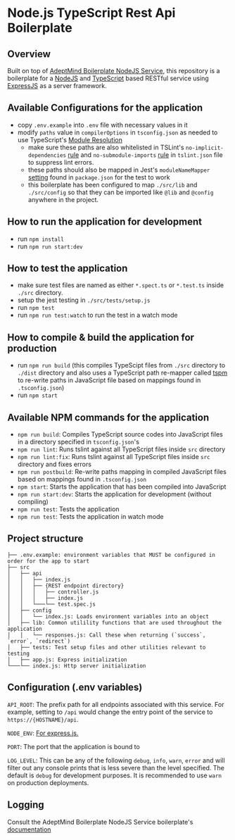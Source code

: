 # Node.js TypeScript Rest Api Boilerplate

## Overview

Built on top of [AdeptMind Boilerplate NodeJS Service](https://github.com/AdeptMind/adept-rest-api-postgres-boilerplate), this repository is a boilerplate for a [NodeJS](https://nodejs.org/en/) and [TypeScript](https://www.typescriptlang.org/) based RESTful service using [ExpressJS](https://expressjs.com/en/guide/routing.html) as a server framework.

## Available Configurations for the application

- copy `.env.example` into `.env` file with necessary values in it
- modify `paths` value in `compilerOptions` in `tsconfig.json` as needed to use TypeScript's [Module Resolution](https://www.typescriptlang.org/docs/handbook/module-resolution.html)
    - make sure these paths are also whitelisted in TSLint's `no-implicit-dependencies` [rule](https://palantir.github.io/tslint/rules/no-implicit-dependencies/) and `no-submodule-imports` [rule](https://palantir.github.io/tslint/rules/no-submodule-imports/) in `tslint.json` file to suppress lint errors.
    - these paths should also be mapped in Jest's `moduleNameMapper` [setting](https://jestjs.io/docs/en/configuration#modulenamemapper-object-string-string) found in `package.json` for the test to work
    - this boilerplate has been configured to map `./src/lib` and `./src/config` so that they can be imported like `@lib` and `@config` anywhere in the project.

## How to run the application for development

- run `npm install`
- run `npm run start:dev`

## How to test the application

- make sure test files are named as either `*.spect.ts` or `*.test.ts` inside `./src` directory.
- setup the jest testing in `./src/tests/setup.js`
- run `npm test`
- run `npm run test:watch` to run the test in a watch mode

## How to compile & build the application for production

- run `npm run build` (this compiles TypeScipt files from `./src` directory to `./dist` directory and also uses a TypeScript path re-mapper called [tspm](https://github.com/ef-carbon/tspm) to re-write paths in JavaScript file based on mappings found in `.tsconfig.json`)
- run `npm start`

## Available NPM commands for the application

- `npm run build`: Compiles TypeScript source codes into JavaScript files in a directory specified in `tsconfig.json`'s
- `npm run lint`: Runs tslint against all TypeScript files inside `src` directory
- `npm run lint:fix`: Runs tslint against all TypeScript files inside `src` directory and fixes errors
- `npm run postbuild`: Re-write paths mapping in compiled JavaScript files based on mappings found in `.tsconfig.json`
- `npm start`: Starts the application that has been compiled into JavaScript
- `npm run start:dev`: Starts the application for development (without compiling)
- `npm run test`: Tests the application
- `npm run test`: Tests the application in watch mode

## Project structure

    ├── .env.example: environment variables that MUST be configured in order for the app to start
    ├── src
    │   ├── api
    │   │   ├── index.js
    │   │   ├── {REST endpoint directory}
    │   │   │   ├── controller.js
    │   │   │   ├── index.js
    │   │   └───└── test.spec.js
    │   ├── config
    │   │   └── index.js: Loads environment variables into an object
    │   ├── lib: Common utilility functions that are used throughout the application
    │   │   └── responses.js: Call these when returning (`success`, `error`, `redirect`)
    │   ├── tests: Test setup files and other utilities relevant to testing
    │   ├── app.js: Express initialization
    └───└── index.js: Http server initialization

## Configuration (.env variables)

`API_ROOT`: The prefix path for all endpoints associated with this service. For example, setting to `/api` would change the entry point of the service to `https://{HOSTNAME}/api`.

`NODE_ENV`: [For express.js.](https://expressjs.com/en/advanced/best-practice-performance.html#set-node_env-to-production)

`PORT`: The port that the application is bound to

`LOG_LEVEL`: This can be any of the following `debug`, `info`, `warn`, `error` and will filter out any console prints that is less severe than the level specified. The default is `debug` for development purposes. It is recommended to use `warn` on production deployments.

## Logging

Consult the AdeptMind Boilerplate NodeJS Service boilerplate's [documentation](https://github.com/AdeptMind/adept-rest-api-postgres-boilerplate#logging)
